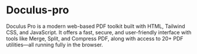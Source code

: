 # Doculus-pro
Doculus Pro is a modern web-based PDF toolkit built with HTML, Tailwind CSS, and JavaScript. It offers a fast, secure, and user-friendly interface with tools like Merge, Split, and Compress PDF, along with access to 20+ PDF utilities—all running fully in the browser.
